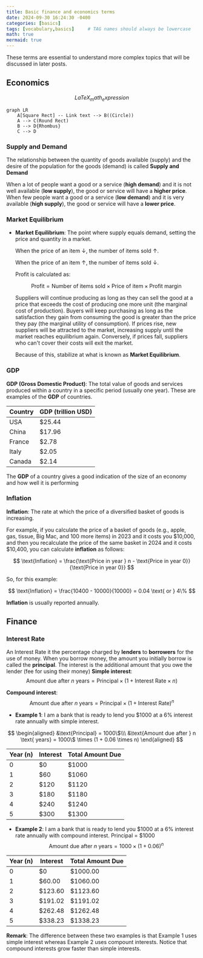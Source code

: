 ```yaml
---
title: Basic finance and economics terms
date: 2024-09-30 16:24:30 -0400
categories: [basics]
tags: [vocabulary,basics]     # TAG names should always be lowercase
math: true
mermaid: true
---
```


These terms are essential to understand more complex topics that will be discussed in later posts.

## Economics
$$
\begin{equation}
  LaTeX_math_expression
  \label{eq:label_name}
\end{equation}
$$
```mermaid
graph LR
    A[Square Rect] -- Link text --> B((Circle))
    A --> C(Round Rect)
    B --> D{Rhombus}
    C --> D
```

### Supply and Demand
The relationship between the quantity of goods available (supply) and the desire of the population for the goods (demand) is called **Supply and Demand**

When a lot of people want a good or a service (**high demand**) and it is not well available (**low supply**), the good or service will have a **higher price**.
When few people want a good or a service (**low demand**) and it is very available (**high supply**), the good or service will have a **lower price**.


### Market Equilibrium
- **Market Equilibrium**: The point where supply equals demand, setting the price and quantity in a market.


  When the price of an item $\downarrow$, the number of items sold $\uparrow$.

  When the price of an item $\uparrow$, the number of items sold $\downarrow$.  


  Profit is calculated as:

  $$
  \text{Profit} = \text{Number of items sold} \times \text{Price of item} \times \text{Profit margin}
  $$

  Suppliers will continue producing as long as they can sell the good at a price that exceeds the cost of producing one more unit (the marginal cost of production). Buyers will keep purchasing as long as the satisfaction they gain from consuming the good is greater than the price they pay (the marginal utility of consumption). If prices rise, new suppliers will be attracted to the market, increasing supply until the market reaches equilibrium again. Conversely, if prices fall, suppliers who can't cover their costs will exit the market.

  Because of this,  stabilize at what is known as **Market Equilibrium**.

### GDP
**GDP (Gross Domestic Product)**: The total value of goods and services produced within a country in a specific period (usually one year). These are examples of the **GDP** of countries.

| Country    | GDP (trillion USD) |
| -------- | ------- |
| USA  | $25.44    |
| China    | $17.96    |
| France    | $2.78    |
| Italy    | $2.05    |
| Canada | $2.14     |

The **GDP** of a country gives a good indication of the size of an economy and how well it is performing


### Inflation
**Inflation**: The rate at which the price of a diversified basket of goods is increasing.

  For example, if you calculate the price of a basket of goods (e.g., apple, gas, tissue, Big Mac, and 100 more items) in 2023 and it costs you \$10,000, and then you recalculate the price of the same basket in 2024 and it costs \$10,400, you can calculate **inflation** as follows:

  $$ 
  \text{Inflation} = \frac{\text{Price in year } n - \text{Price in year 0}}{\text{Price in year 0}} 
  $$

  So, for this example:

  $$
  \text{Inflation} = \frac{10400 - 10000}{10000} = 0.04 \text{ or } 4\%
  $$

  **Inflation** is usually reported annually.


## Finance

### Interest Rate
An Interest Rate it the percentage charged by **lenders** to **borrowers** for the use of money. When you borrow money, the amount you initially borrow is called the **principal**. The interest is the additional amount that you owe the lender (fee for using their money)
**Simple interest**:
$$
\text{Amount due after } n \text{ years} = \text{Principal} \times (1 + \text{Interest Rate} \times n)
$$

**Compound interest**:
$$
\text{Amount due after } n \text{ years} = \text{Principal} \times (1 + \text{Interest Rate})^n
$$

- **Example 1**: I am a bank that is ready to lend you $1000 at a 6% interest rate annually with simple interest.


$$
\begin{aligned}
&\text{Principal} = 1000\$\\\
&\text{Amount due after } n \text{ years} = 1000\$ \times (1 + 0.06 \times n)
\end{aligned}
$$

| Year (n) | Interest | Total Amount Due |
|----------|----------|------------------|
| 0        | $0       | $1000            |
| 1        | $60      | $1060            |
| 2        | $120     | $1120            |
| 3        | $180     | $1180            |
| 4        | $240     | $1240            |
| 5        | $300     | $1300            |

- **Example 2**: I am a bank that is ready to lend you $1000 at a 6% interest rate annually with compound interest.
Principal = $1000
$$
\text{Amount due after } n \text{ years} = 1000 \times (1 + 0.06)^n
$$

| Year (n) | Interest | Total Amount Due |
|----------|----------|-------------------|
| 0        | $0       | $1000.00          |
| 1        | $60.00   | $1060.00          |
| 2        | $123.60  | $1123.60          |
| 3        | $191.02  | $1191.02          |
| 4        | $262.48  | $1262.48          |
| 5        | $338.23  | $1338.23          |


**Remark**: The difference between these two examples is that Example 1 uses simple interest whereas Example 2 uses compount interests. Notice that compound interests grow faster than simple interests.